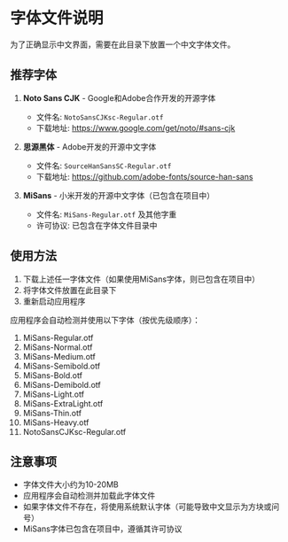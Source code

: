 # 字体文件说明

为了正确显示中文界面，需要在此目录下放置一个中文字体文件。

## 推荐字体

1. **Noto Sans CJK** - Google和Adobe合作开发的开源字体
   - 文件名: `NotoSansCJKsc-Regular.otf`
   - 下载地址: https://www.google.com/get/noto/#sans-cjk

2. **思源黑体** - Adobe开发的开源中文字体
   - 文件名: `SourceHanSansSC-Regular.otf`
   - 下载地址: https://github.com/adobe-fonts/source-han-sans

3. **MiSans** - 小米开发的开源中文字体（已包含在项目中）
   - 文件名: `MiSans-Regular.otf` 及其他字重
   - 许可协议: 已包含在字体文件目录中

## 使用方法

1. 下载上述任一字体文件（如果使用MiSans字体，则已包含在项目中）
2. 将字体文件放置在此目录下
3. 重新启动应用程序

应用程序会自动检测并使用以下字体（按优先级顺序）：
1. MiSans-Regular.otf
2. MiSans-Normal.otf
3. MiSans-Medium.otf
4. MiSans-Semibold.otf
5. MiSans-Bold.otf
6. MiSans-Demibold.otf
7. MiSans-Light.otf
8. MiSans-ExtraLight.otf
9. MiSans-Thin.otf
10. MiSans-Heavy.otf
11. NotoSansCJKsc-Regular.otf

## 注意事项

- 字体文件大小约为10-20MB
- 应用程序会自动检测并加载此字体文件
- 如果字体文件不存在，将使用系统默认字体（可能导致中文显示为方块或问号）
- MiSans字体已包含在项目中，遵循其许可协议